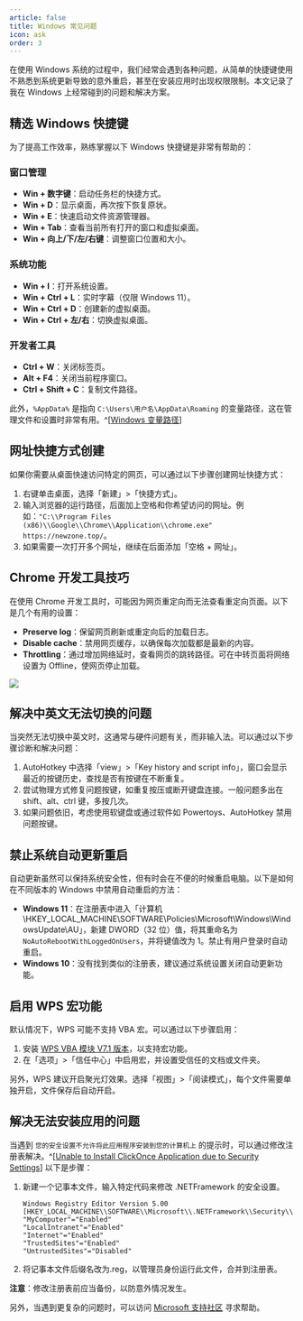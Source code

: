 ```yaml
---
article: false
title: Windows 常见问题
icon: ask
order: 3
---
```


在使用 Windows 系统的过程中，我们经常会遇到各种问题，从简单的快捷键使用不熟悉到系统更新导致的意外重启，甚至在安装应用时出现权限限制。本文记录了我在 Windows 上经常碰到的问题和解决方案。

## 精选 Windows 快捷键

为了提高工作效率，熟练掌握以下 Windows 快捷键是非常有帮助的：

### 窗口管理

- **Win + 数字键**：启动任务栏的快捷方式。
- **Win + D**：显示桌面，再次按下恢复原状。
- **Win + E**：快速启动文件资源管理器。
- **Win + Tab**：查看当前所有打开的窗口和虚拟桌面。
- **Win + 向上/下/左/右键**：调整窗口位置和大小。

### 系统功能

- **Win + I**：打开系统设置。
- **Win + Ctrl + L**：实时字幕（仅限 Windows 11）。
- **Win + Ctrl + D**：创建新的虚拟桌面。
- **Win + Ctrl + 左/右**：切换虚拟桌面。

### 开发者工具

- **Ctrl + W**：关闭标签页。
- **Alt + F4**：关闭当前程序窗口。
- **Ctrl + Shift + C**：复制文件路径。

此外，`%AppData%` 是指向 `C:\Users\用户名\AppData\Roaming` 的变量路径，这在管理文件和设置时非常有用。^[[Windows 变量路径](https://blog.csdn.net/lijianbiao0/article/details/85118775)]

## 网址快捷方式创建

如果你需要从桌面快速访问特定的网页，可以通过以下步骤创建网址快捷方式：

1. 右键单击桌面，选择「新建」>「快捷方式」。
2. 输入浏览器的运行路径，后面加上空格和你希望访问的网址。例如：`"C:\\Program Files (x86)\\Google\\Chrome\\Application\\chrome.exe" https://newzone.top/`。
3. 如果需要一次打开多个网址，继续在后面添加「空格 + 网址」。

## Chrome 开发工具技巧

在使用 Chrome 开发工具时，可能因为网页重定向而无法查看重定向页面。以下是几个有用的设置：

- **Preserve log**：保留网页刷新或重定向后的加载日志。
- **Disable cache**：禁用网页缓存，以确保每次加载都是最新的内容。
- **Throttling**：通过增加网络延时，查看网页的跳转路径。可在中转页面将网络设置为 Offline，使网页停止加载。

![](https://img.newzone.top/2024-03-22-03-57-18.png?imageMogr2/format/webp)

## 解决中英文无法切换的问题

当突然无法切换中英文时，这通常与硬件问题有关，而非输入法。可以通过以下步骤诊断和解决问题：

1. AutoHotkey 中选择「view」>「Key history and script info」，窗口会显示最近的按键历史，查找是否有按键在不断重复。
2. 尝试物理方式修复问题按键，如重复按压或断开键盘连接。一般问题多出在 shift、alt、ctrl 键，多按几次。
3. 如果问题依旧，考虑使用软键盘或通过软件如 Powertoys、AutoHotkey 禁用问题按键。

## 禁止系统自动更新重启

自动更新虽然可以保持系统安全性，但有时会在不便的时候重启电脑。以下是如何在不同版本的 Windows 中禁用自动重启的方法：

- **Windows 11**：在注册表中进入「计算机\HKEY_LOCAL_MACHINE\SOFTWARE\Policies\Microsoft\Windows\WindowsUpdate\AU」，新建 DWORD（32 位）值，将其重命名为 `NoAutoRebootWithLoggedOnUsers`，并将键值改为 1。禁止有用户登录时自动重启。
- **Windows 10**：没有找到类似的注册表，建议通过系统设置关闭自动更新功能。

## 启用 WPS 宏功能

默认情况下，WPS 可能不支持 VBA 宏。可以通过以下步骤启用：

1. 安装 [WPS VBA 模块 V7.1 版本](https://www.52pojie.cn/thread-1178648-1-1.html)，以支持宏功能。
2. 在「选项」>「信任中心」中启用宏，并设置受信任的文档或文件夹。

另外，WPS 建议开启聚光灯效果。选择「视图」>「阅读模式」，每个文件需要单独开启，文件保存后自动开启。

## 解决无法安装应用的问题

当遇到 `您的安全设置不允许将此应用程序安装到您的计算机上` 的提示时，可以通过修改注册表解决。^[[Unable to Install ClickOnce Application due to Security Settings](https://superuser.com/questions/1252575/unable-to-install-clickonce-application-due-to-security-settings-windows-10)] 以下是步骤：

1. 新建一个记事本文件，输入特定代码来修改 .NETFramework 的安全设置。

    ```shell
    Windows Registry Editor Version 5.00
    [HKEY_LOCAL_MACHINE\\SOFTWARE\\Microsoft\\.NETFramework\\Security\\TrustManager\\PromptingLevel]
    "MyComputer"="Enabled"
    "LocalIntranet"="Enabled"
    "Internet"="Enabled"
    "TrustedSites"="Enabled"
    "UntrustedSites"="Disabled"
    ```

2. 将记事本文件后缀名改为.reg，以管理员身份运行此文件，合并到注册表。

**注意**：修改注册表前应当备份，以防意外情况发生。

另外，当遇到更复杂的问题时，可以访问 [Microsoft 支持社区](https://answers.microsoft.com/zh-hans/) 寻求帮助。
